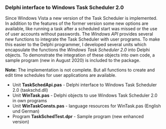### Delphi interface to Windows Task Scheduler 2.0

Since Windows Vista a new version of the Task Scheduler is implemented. In 
addition to the features of the former version some new options are available, 
like running a task after a scheduled start was missed or the use of user 
accounts without passwords. The *Windows API* provides several new functions to 
integrate the Task Scheduler with user programs. To make this easier to the 
Delphi programmer, I developed several units which encapsulate the functions 
the *Windows Task Scheduler 2.0* into Delphi objects. To demonstrate the 
integration of these objects into own code, a sample program (new in August 2020) 
is included to the package.

**Note:** The implementation is not complete. But all functions to create and edit time schedules for user applications are available.

- Unit **TaskSchedApi.pas** - Delphi interface to Windows Task Scheduler 2.0 (taskschd.dll)
- Unit **WinTask.pas** - Delphi objects to use Windows Task Scheduler 2.0 in own programs
- Unit **WinTaskConsts.pas** - language resources for WinTask.pas (English und German)
- Program **TaskSchedTest.dpr** - Sample program (new enhanced version)
